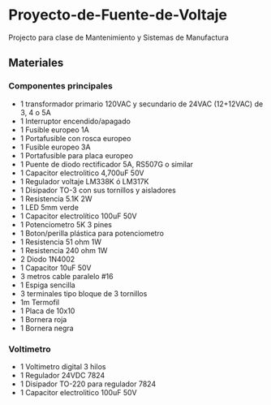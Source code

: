 # Proyecto-de-Fuente-de-Voltaje
Projecto para clase de Mantenimiento y Sistemas de Manufactura

## Materiales
### Componentes principales
- 1 transformador primario 120VAC y secundario de 24VAC (12+12VAC) de 3, 4 o 5A 
- 1 Interruptor encendido/apagado       
- 1 Fusible europeo 1A 
- 1 Portafusible con rosca europeo 
- 1 Fusible europeo 3A 
- 1 Portafusible para placa europeo 
- 1 Puente de diodo rectificador 5A, RS507G o similar  
- 1 Capacitor electrolitico 4,700uF 50V 
- 1 Regulador voltaje LM338K ó LM317K
- 1 Disipador TO-3 con sus tornillos y aisladores  
- 1 Resistencia 5.1K 2W 
- 1 LED 5mm verde  
- 1 Capacitor electrolítico 100uF 50V 
- 1 Potenciometro 5K 3 pines 
- 1 Boton/perilla plástica para potenciometro 
- 1 Resistencia 51 ohm 1W 
- 1 Resistencia 240 ohm 1W 
- 2 Diodo 1N4002 
- 1 Capacitor 10uF 50V 
- 3 metros cable paralelo #16  
- 1 Espiga sencilla 
- 3 terminales tipo bloque de 3 tornillos
- 1m Termofil
- 1 Placa de 10x10
- 1 Bornera roja
- 1 Bornera negra
### Voltimetro
- 1 Voltimetro digital 3 hilos 
- 1 Regulador 24VDC 7824 
- 1 Disipador TO-220 para regulador 7824 
- 1 Capacitor electrolitico 100uF 50V


